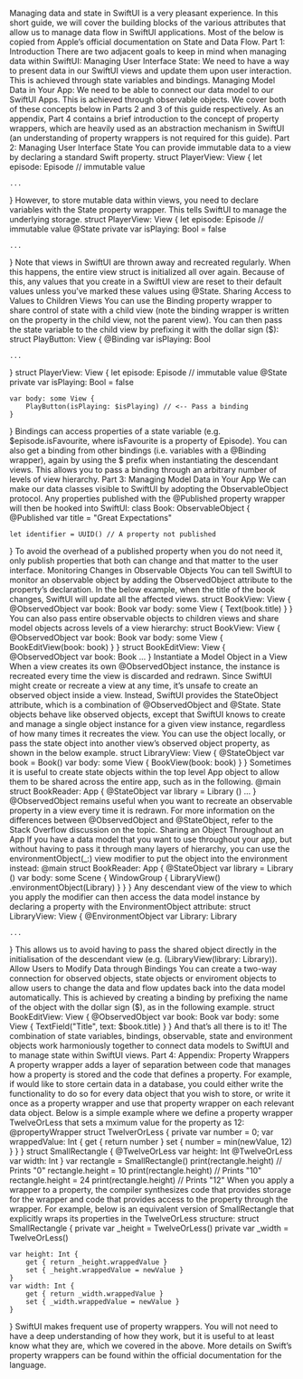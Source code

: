 Managing data and state in SwiftUI is a very pleasant experience. In this short guide, we will cover the building blocks of the various attributes that allow us to manage data flow in SwiftUI applications. Most of the below is copied from Apple’s official documentation on State and Data Flow.
Part 1: Introduction
There are two adjacent goals to keep in mind when managing data within SwiftUI:
Managing User Interface State: We need to have a way to present data in our SwiftUI views and update them upon user interaction. This is achieved through state variables and bindings.
Managing Model Data in Your App: We need to be able to connect our data model to our SwiftUI Apps. This is achieved through observable objects.
We cover both of these concepts below in Parts 2 and 3 of this guide respectively. As an appendix, Part 4 contains a brief introduction to the concept of property wrappers, which are heavily used as an abstraction mechanism in SwiftUI (an understanding of property wrappers is not required for this guide).
Part 2: Managing User Interface State
You can provide immutable data to a view by declaring a standard Swift property.
struct PlayerView: View {
    let episode: Episode // immutable value
    
    ...
}
However, to store mutable data within views, you need to declare variables with the State property wrapper. This tells SwiftUI to manage the underlying storage.
struct PlayerView: View {
    let episode: Episode // immutable value
    @State private var isPlaying: Bool = false 
     
    ...
}
Note that views in SwiftUI are thrown away and recreated regularly. When this happens, the entire view struct is initialized all over again. Because of this, any values that you create in a SwiftUI view are reset to their default values unless you’ve marked these values using @State.
Sharing Access to Values to Children Views
You can use the Binding property wrapper to share control of state with a child view (note the binding wrapper is written on the property in the child view, not the parent view). You can then pass the state variable to the child view by prefixing it with the dollar sign ($):
struct PlayButton: View {
    @Binding var isPlaying: Bool
    
    ...
}
struct PlayerView: View {
    let episode: Episode // immutable value
    @State private var isPlaying: Bool = false 
    
    var body: some View {
        PlayButton(isPlaying: $isPlaying) // <-- Pass a binding
    }
}
Bindings can access properties of a state variable (e.g. $episode.isFavourite, where isFavourite is a property of Episode). You can also get a binding from other bindings (i.e. variables with a @Binding wrapper), again by using the $ prefix when instantiating the descendant views. This allows you to pass a binding through an arbitrary number of levels of view hierarchy.
Part 3: Managing Model Data in Your App
We can make our data classes visible to SwiftUI by adopting the ObservableObject protocol. Any properties published with the @Published property wrapper will then be hooked into SwiftUI:
class Book: ObservableObject {
    @Published var title = "Great Expectations"
    
    let identifier = UUID() // A property not published
}
To avoid the overhead of a published property when you do not need it, only publish properties that both can change and that matter to the user interface.
Monitoring Changes in Observable Objects
You can tell SwiftUI to monitor an observable object by adding the ObservedObject attribute to the property’s declaration. In the below example, when the title of the book changes, SwiftUI will update all the affected views.
struct BookView: View {
    @ObservedObject var book: Book
    var body: some View {
        Text(book.title)
    }
}
You can also pass entire observable objects to children views and share model objects across levels of a view hierarchy:
struct BookView: View {
    @ObservedObject var book: Book
    var body: some View {
        BookEditView(book: book)
    }
}
struct BookEditView: View {
    @ObservedObject var book: Book
    ...
}
Instantiate a Model Object in a View
When a view creates its own @ObservedObject instance, the instance is recreated every time the view is discarded and redrawn. Since SwiftUI might create or recreate a view at any time, it’s unsafe to create an observed object inside a view.
Instead, SwiftUI provides the StateObject attribute, which is a combination of @ObservedObject and @State. State objects behave like observed objects, except that SwiftUI knows to create and manage a single object instance for a given view instance, regardless of how many times it recreates the view. You can use the object locally, or pass the state object into another view’s observed object property, as shown in the below example.
struct LibraryView: View {
    @StateObject var book = Book()
    var body: some View {
        BookView(book: book)
    }
}
Sometimes it is useful to create state objects within the top level App object to allow them to be shared across the entire app, such as in the following.
@main
struct BookReader: App {
    @StateObject var library = Library ()
   ...
}
@ObservedObject remains useful when you want to recreate an observable property in a view every time it is redrawn. For more information on the differences between @ObservedObject and @StateObject, refer to the Stack Overflow discussion on the topic.
Sharing an Object Throughout an App
If you have a data model that you want to use throughout your app, but without having to pass it through many layers of hierarchy, you can use the environmentObject(_:) view modifier to put the object into the environment instead:
@main
struct BookReader: App {
    @StateObject var library = Library ()
    var body: some Scene {
        WindowGroup {
            LibraryView()
            .environmentObject(Library)
        }
    }
}
Any descendant view of the view to which you apply the modifier can then access the data model instance by declaring a property with the EnvironmentObject attribute:
struct LibraryView: View {
    @EnvironmentObject var Library: Library
    
    ...
}
This allows us to avoid having to pass the shared object directly in the initialisation of the descendant view (e.g. (LibraryView(library: Library)).
Allow Users to Modify Data through Bindings
You can create a two-way connection for observed objects, state objects or enviroment objects to allow users to change the data and flow updates back into the data model automatically. This is achieved by creating a binding by prefixing the name of the object with the dollar sign ($), as in the following example.
struct BookEditView: View {
    @ObservedObject var book: Book
    var body: some View {
        TextField("Title", text: $book.title)
    }
}
And that’s all there is to it! The combination of state variables, bindings, observable, state and environment objects work harmoniously together to connect data models to SwiftUI and to manage state within SwiftUI views.
Part 4: Appendix: Property Wrappers
A property wrapper adds a layer of separation between code that manages how a property is stored and the code that defines a property. For example, if would like to store certain data in a database, you could either write the functionality to do so for every data object that you wish to store, or write it once as a property wrapper and use that property wrapper on each relevant data object.
Below is a simple example where we define a property wrapper TwelveOrLess that sets a mximum value for the property as 12:
@propertyWrapper
struct TwelverOrLess {
    private var number = 0;
    var wrappedValue: Int {
        get { return number }
        set { number = min(newValue, 12) }
    }
}
struct SmallRectangle {
    @TwelveOrLess var height: Int
    @TwelveOrLess var width: Int
}
var rectangle = SmallRectangle()
print(rectangle.height)
// Prints "0"
rectangle.height = 10
print(rectangle.height)
// Prints "10"
rectangle.height = 24
print(rectangle.height)
// Prints "12"
When you apply a wrapper to a property, the compiler synthesizes code that provides storage for the wrapper and code that provides access to the property through the wrapper. For example, below is an equivalent version of SmallRectangle that explicitly wraps its properties in the TwelveOrLess structure:
struct SmallRectangle {
    private var _height = TwelveOrLess()
    private var _width = TwelveOrLess()
    
    var height: Int {
        get { return _height.wrappedValue }
        set { _height.wrappedValue = newValue }
    }
    var width: Int {
        get { return _width.wrappedValue }
        set { _width.wrappedValue = newValue }
    }
}
SwiftUI makes frequent use of property wrappers. You will not need to have a deep understanding of how they work, but it is useful to at least know what they are, which we covered in the above. More details on Swift’s property wrappers can be found within the official documentation for the language.
